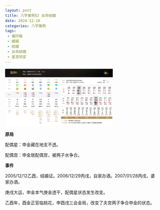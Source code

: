 ```yaml
---
layout: post
title: 八字案例52 女命结婚
date: 2024-12-10
categories: 八字案例
tags:
 - 偏印格 
 - 婚姻
 - 结婚
 - 女命结婚
 - 星宫同变
---
```


<img src="/images/bazi-example/bazi-example-52.PNG" width="70%">

**原局**

配偶星：申金藏在地支不透。

配偶宫：申金居配偶宫，被两子水争合。

**事件**

2005/12/12乙酉，结婚证。2006/12/29丙戌，自家办酒。2007/01/28丙戌，婆家办酒。

庚戌大运，申金本气庚金透干，配偶星状态发生改变。

乙酉年，酉金正官临桃花，申酉戌三会金局，改变了夫宫两子争合申金的状态。
